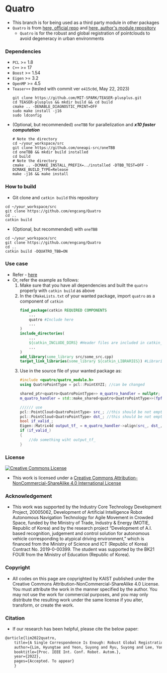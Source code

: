 # Quatro 
+ This branch is for being used as a third party module in other packages
+ `Quatro` is from [here, official repo](https://github.com/url-kaist/Quatro) and [here, author's module repository](https://github.com/LimHyungTae/quatro-cpp-fpfh/)
    + `Quatro` is for the robust and global registration of pointclouds to avoid degeneracy in urban environments


### Dependencies
+ `PCL` >= 1.8
+ `C++` >= 17
+ `Boost` >= 1.54
+ `Eigen` >= 3.2
+ `OpenMP` >= 4.5
+ `Teaser++` (tested with commit ver `e415c0d`, May 22, 2023)
    ```shell
    git clone https://github.com/MIT-SPARK/TEASER-plusplus.git
    cd TEASER-plusplus && mkdir build && cd build
    cmake .. -DENABLE_DIAGNOSTIC_PRINT=OFF
    sudo make install -j16
    sudo ldconfig
    ```
+ (Optional, but recommended) `oneTBB` for parallelization and ***x10 faster computation***
    ```shell
    # Note the directory
    cd ~/your_workspace/src
    git clone https://github.com/oneapi-src/oneTBB
    cd oneTBB && mkdir build installed
    cd build
    # Note the directory
    cmake .. -DCMAKE_INSTALL_PREFIX=../installed -DTBB_TEST=OFF -DCMAKE_BUILD_TYPE=Release
    make -j16 && make install
    ```

### How to build
+ Git clone and `catkin build` this repository
```shell
cd ~/your_workspace/src
git clone https://github.com/engcang/Quatro
cd ..
catkin build
```
+ (Optional, but recommended) with `oneTBB`
```shell
cd ~/your_workspace/src
git clone https://github.com/engcang/Quatro
cd ..
catkin build -DQUATRO_TBB=ON
```

### Use case
+ Refer - [here](https://github.com/engcang/FAST-LIO-SAM-QN)
+ Or, refer the example as follows:
    1. Make sure that you have all dependencies and built the `quatro` properly with `catkin build` as above
    2. In the `CMakeLists.txt` of your wanted package, import `quatro` as a component of `catkin`
        ```CMake
        find_package(catkin REQUIRED COMPONENTS
            ...
            quatro #Include here
            ...
        )
        include_directories(
            ...
            ${catkin_INCLUDE_DIRS} #Header files are included in catkin_INCLUDE_DIRS
            ...
        )
        add_library(some_library src/some_src.cpp)
        target_link_libraries(some_library ${catkin_LIBRARIES}) #Libraries are included in catkin_LIBRARIES
        ```
    4. Use in the source file of your wanted package as:
        ```c++
        #include <quatro/quatro_module.h>
        using QuatroPointType = pcl::PointXYZI; //can be changed

        shared_ptr<quatro<QuatroPointType>> m_quatro_handler = nullptr;
        m_quatro_handler = std::make_shared<quatro<QuatroPointType>>(fpfh_normal_radius_, fpfh_radius_, noise_bound_, rot_gnc_factor_, rot_cost_diff_thr_, quatro_max_iter_, estimat_scale_); //refer https://github.com/engcang/FAST-LIO-SAM-QN/blob/master/fast_lio_sam_qn/config/config.yaml#L28

        ////// use
        pcl::PointCloud<QuatroPointType> src_; //this should be not empty but the real data
        pcl::PointCloud<QuatroPointType> dst_; //this should be not empty but the real data
        bool if_valid_;
        Eigen::Matrix4d output_tf_ = m_quatro_handler->align(src_, dst_, if_valid_);
        if (if_valid_)
        {
            //do something wiht output_tf_
        }
        ```

### License
<a rel="license" href="http://creativecommons.org/licenses/by-nc-sa/4.0/"><img alt="Creative Commons License" style="border-width:0" src="https://i.creativecommons.org/l/by-nc-sa/4.0/88x31.png" /></a>
- This work is licensed under a [Creative Commons Attribution-NonCommercial-ShareAlike 4.0 International License](http://creativecommons.org/licenses/by-nc-sa/4.0/)

### Acknowledgement
- This work was supported by the Industry Core Technology Development Project, 20005062, Development of Artificial Intelligence Robot Autonomous Navigation Technology for Agile Movement in Crowded Space, funded by the Ministry of Trade, Industry & Energy (MOTIE, Republic of Korea) and by the research project “Development of A.I. based recognition, judgement and control solution for autonomous vehicle corresponding to atypical driving environment,” which is financed from the Ministry of Science and ICT (Republic of Korea) Contract No. 2019-0-00399. The student was supported by the BK21 FOUR from the Ministry of Education (Republic of Korea).

### Copyright
- All codes on this page are copyrighted by KAIST published under the Creative Commons Attribution-NonCommercial-ShareAlike 4.0 License. You must attribute the work in the manner specified by the author. You may not use the work for commercial purposes, and you may only distribute the resulting work under the same license if you alter, transform, or create the work.

### Citation
- If our research has been helpful, please cite the below paper:
```tex
@article{lim2022quatro,
    title={A Single Correspondence Is Enough: Robust Global Registration to Avoid Degeneracy in Urban Environments},
    author={Lim, Hyungtae and Yeon, Suyong and Ryu, Suyong and Lee, Yonghan and Kim, Youngji and Yun, Jaeseong and Jung, Euigon and Lee, Donghwan and Myung, Hyun},
    booktitle={Proc. IEEE Int. Conf. Robot. Autom.},
    year={2022},
    pages={Accepted. To appear}
    }
```
